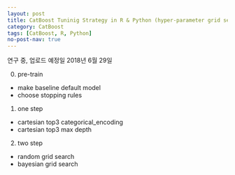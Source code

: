 ```yaml
---
layout: post
title: CatBoost Tuninig Strategy in R & Python (hyper-parameter grid search)
category: CatBoost 
tags: [CatBoost, R, Python]
no-post-nav: true
---
```


연구 중, 업로드 예정일 2018년 6월 29일

0. pre-train
- make baseline default model
- choose stopping rules

1. one step
- cartesian top3 categorical_encoding
- cartesian top3 max depth

2. two step
- random grid search
- bayesian grid search
